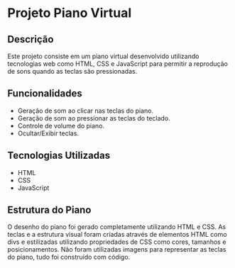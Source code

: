 # Projeto Piano Virtual

## Descrição
Este projeto consiste em um piano virtual desenvolvido utilizando tecnologias web como HTML, CSS e JavaScript para permitir a reprodução de sons quando as teclas são pressionadas.

## Funcionalidades
- Geração de som ao clicar nas teclas do piano.
- Geração de som ao pressionar as teclas do teclado.
- Controle de volume do piano.
- Ocultar/Exibir teclas.

## Tecnologias Utilizadas
- HTML
- CSS
- JavaScript

## Estrutura do Piano
O desenho do piano foi gerado completamente utilizando HTML e CSS. As teclas e a estrutura visual foram criadas através de elementos HTML como divs e estilizadas utilizando propriedades de CSS como cores, tamanhos e posicionamentos. Não foram utilizadas imagens para representar as teclas do piano, tudo foi construído com código.
